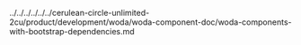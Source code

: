 ../../../../../../cerulean-circle-unlimited-2cu/product/development/woda/woda-component-doc/woda-components-with-bootstrap-dependencies.md